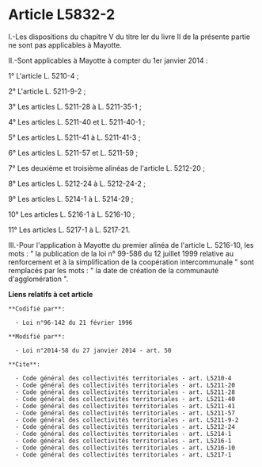 # Article L5832-2

I.-Les dispositions du chapitre V du titre Ier du livre II de la présente partie ne sont pas applicables à Mayotte. 

II.-Sont applicables à Mayotte à compter du 1er janvier 2014 : 

1° L'article L. 5210-4 ; 

2° L'article L. 5211-9-2 ; 

3° Les articles L. 5211-28 à L. 5211-35-1 ; 

4° Les articles L. 5211-40 et L. 5211-40-1 ; 

5° Les articles L. 5211-41 à L. 5211-41-3 ; 

6° Les articles L. 5211-57 et L. 5211-59 ; 

7° Les deuxième et troisième alinéas de l'article L. 5212-20 ; 

8° Les articles L. 5212-24 à L. 5212-24-2 ; 

9° Les articles L. 5214-1 à L. 5214-29 ; 

10° Les articles L. 5216-1 à L. 5216-10 ; 

11° Les articles L. 5217-1 à L. 5217-21. 

III.-Pour l'application à Mayotte du premier alinéa de l'article L. 5216-10, les mots : " la publication de la loi n° 99-586
du 12 juillet 1999 relative au renforcement et à la simplification de la coopération intercommunale " sont remplacés par les
mots : " la date de création de la communauté d'agglomération ".

**Liens relatifs à cet article**

	**Codifié par**:

	  - Loi n°96-142 du 21 février 1996

	**Modifié par**:

	  - Loi n°2014-58 du 27 janvier 2014 - art. 50

	**Cite**:

	  - Code général des collectivités territoriales - art. L5210-4
	  - Code général des collectivités territoriales - art. L5211-20
	  - Code général des collectivités territoriales - art. L5211-28
	  - Code général des collectivités territoriales - art. L5211-40
	  - Code général des collectivités territoriales - art. L5211-41
	  - Code général des collectivités territoriales - art. L5211-57
	  - Code général des collectivités territoriales - art. L5211-9-2
	  - Code général des collectivités territoriales - art. L5212-24
	  - Code général des collectivités territoriales - art. L5214-1
	  - Code général des collectivités territoriales - art. L5216-1
	  - Code général des collectivités territoriales - art. L5216-10
	  - Code général des collectivités territoriales - art. L5217-1
